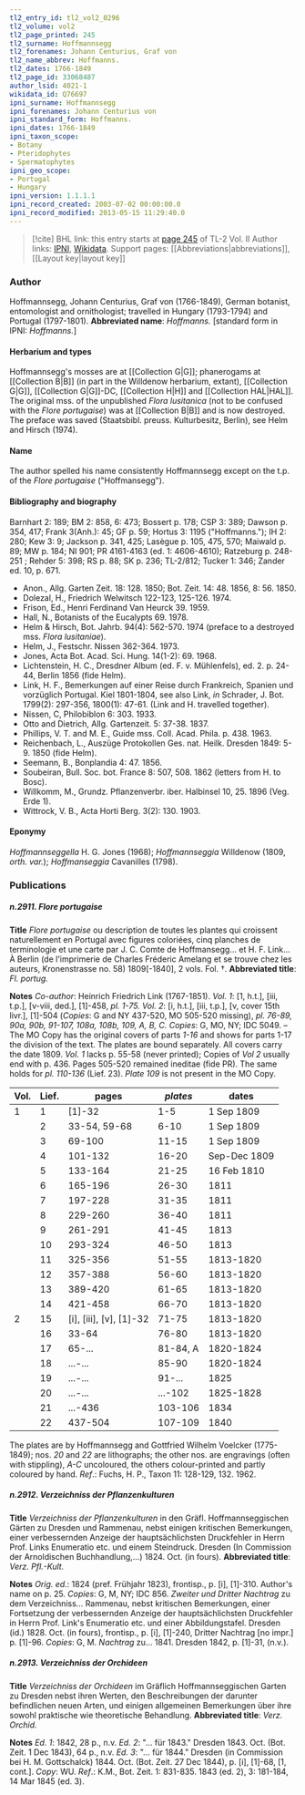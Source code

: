 ```yaml
---
tl2_entry_id: tl2_vol2_0296
tl2_volume: vol2
tl2_page_printed: 245
tl2_surname: Hoffmannsegg
tl2_forenames: Johann Centurius, Graf von
tl2_name_abbrev: Hoffmanns.
tl2_dates: 1766-1849
tl2_page_id: 33068487
author_lsid: 4021-1
wikidata_id: Q76697
ipni_surname: Hoffmannsegg
ipni_forenames: Johann Centurius von
ipni_standard_form: Hoffmanns.
ipni_dates: 1766-1849
ipni_taxon_scope: 
- Botany
- Pteridophytes
- Spermatophytes
ipni_geo_scope: 
- Portugal
- Hungary
ipni_version: 1.1.1.1
ipni_record_created: 2003-07-02 00:00:00.0
ipni_record_modified: 2013-05-15 11:29:40.0
---
```


> [!cite] BHL link: this entry starts at [page 245](https://www.biodiversitylibrary.org/page/33068487) of TL-2 Vol. II
> Author links: [IPNI](https://www.ipni.org/a/4021-1), [Wikidata](https://www.wikidata.org/wiki/Q76697). Support pages: [[Abbreviations|abbreviations]], [[Layout key|layout key]]

### Author

Hoffmannsegg, Johann Centurius, Graf von (1766-1849), German botanist, entomologist and ornithologist; travelled in Hungary (1793-1794) and Portugal (1797-1801). 
**Abbreviated name**: *Hoffmanns.* \[standard form in IPNI: *Hoffmanns.*\]

#### Herbarium and types

Hoffmannsegg's mosses are at [[Collection G|G]]; phanerogams at [[Collection B|B]] (in part in the Willdenow herbarium, extant), [[Collection G|G]], [[Collection G|G]]-DC, [[Collection H|H]] and [[Collection HAL|HAL]]. The original mss. of the unpublished *Flora lusitanica* (not to be confused with the *Flore portugaise*) was at [[Collection B|B]] and is now destroyed. The preface was saved (Staatsbibl. preuss. Kulturbesitz, Berlin), see Helm and Hirsch (1974).

#### Name

The author spelled his name consistently Hoffmannsegg except on the t.p. of the *Flore portugaise* ("Hoffmansegg").

#### Bibliography and biography

Barnhart 2: 189; BM 2: 858, 6: 473; Bossert p. 178; CSP 3: 389; Dawson p. 354, 417; Frank 3(Anh.): 45; GF p. 59; Hortus 3: 1195 ("Hoffmanns."); IH 2: 280; Kew 3: 9; Jackson p. 341, 425; Lasègue p. 105, 475, 570; Maiwald p. 89; MW p. 184; NI 901; PR 4161-4163 (ed. 1: 4606-4610); Ratzeburg p. 248-251 ; Rehder 5: 398; RS p. 88; SK p. 236; TL-2/812; Tucker 1: 346; Zander ed. 10, p. 671.
- Anon., Allg. Garten Zeit. 18: 128. 1850; Bot. Zeit. 14: 48. 1856, 8: 56. 1850.
- Dolezal, H., Friedrich Welwitsch 122-123, 125-126. 1974.
- Frison, Ed., Henri Ferdinand Van Heurck 39. 1959.
- Hall, N., Botanists of the Eucalypts 69. 1978.
- Helm & Hirsch, Bot. Jahrb. 94(4): 562-570. 1974 (preface to a destroyed mss. *Flora lusitaniae*).
- Helm, J., Festschr. Nissen 362-364. 1973.
- Jones, Acta Bot. Acad. Sci. Hung. 14(1-2): 69. 1968.
- Lichtenstein, H. C., Dresdner Album (ed. F. v. Mühlenfels), ed. 2. p. 24-44, Berlin 1856 (fide Helm).
- Link, H. F., Bemerkungen auf einer Reise durch Frankreich, Spanien und vorzüglich Portugal. Kiel 1801-1804, see also Link, *in* Schrader, J. Bot. 1799(2): 297-356, 1800(1): 47-61. (Link and H. travelled together).
- Nissen, C, Philobiblon 6: 303. 1933.
- Otto and Dietrich, Allg. Gartenzeit. 5: 37-38. 1837.
- Phillips, V. T. and M. E., Guide mss. Coll. Acad. Phila. p. 438. 1963.
- Reichenbach, L., Auszüge Protokollen Ges. nat. Heilk. Dresden 1849: 5-9. 1850 (fide Helm).
- Seemann, B., Bonplandia 4: 47. 1856.
- Soubeiran, Bull. Soc. bot. France 8: 507, 508. 1862 (letters from H. to Bosc).
- Willkomm, M., Grundz. Pflanzenverbr. iber. Halbinsel 10, 25. 1896 (Veg. Erde 1).
- Wittrock, V. B., Acta Horti Berg. 3(2): 130. 1903.

#### Eponymy

*Hoffmannseggella* H. G. Jones (1968); *Hoffmannseggia* Willdenow (1809, *orth. var.*); *Hoffmanseggia* Cavanilles (1798).

### Publications

##### n.2911. Flore portugaise

**Title**
*Flore portugaise* ou description de toutes les plantes qui croissent naturellement en Portugal avec figures coloriées, cinq planches de terminologie et une carte par J. C. Comte de Hoffmansegg... et H. F. Link... À Berlin (de l'imprimerie de Charles Fréderic Amelang et se trouve chez les auteurs, Kronenstrasse no. 58) 1809\[-1840\], 2 vols. Fol. †.
**Abbreviated title**: *Fl. portug.*

**Notes**
*Co-author*: Heinrich Friedrich Link (1767-1851).
*Vol. 1*: \[1, h.t.\], \[iii, t.p.\], \[v-viii, ded.\], \[1\]-458, *pl. 1-75.*
*Vol. 2*: \[i, h.t.\], \[iii, t.p.\], \[v, cover 15th livr.\], \[1\]-504 (*Copies*: G and NY 437-520, MO 505-520 missing), *pl. 76-89, 90a, 90b, 91-107, 108a, 108b, 109, A, B, C.*
*Copies*: G, MO, NY; IDC 5049. – The MO Copy has the original covers of parts *1-16* and shows for parts 1-17 the division of the text. The plates are bound separately. All covers carry the date 1809. *Vol. 1* lacks p. 55-58 (never printed); Copies of *Vol 2* usually end with p. 436. Pages 505-520 remained ineditae (fide PR). The same holds for *pl. 110-136* (Lief. 23). *Plate 109* is not present in the MO Copy.

|Vol.	|Lief.	|pages	|*plates*	|dates|
|---	|---	|---	|---	|---	|
|1	|1	|\[1\]-32	|1-5	|1 Sep 1809|
|	|2	|33-54, 59-68	|6-10	|1 Sep 1809|
|	|3	|69-100	|11-15	|1 Sep 1809|
|	|4	|101-132	|16-20	|Sep-Dec 1809|
|	|5	|133-164	|21-25	|16 Feb 1810|
|	|6	|165-196	|26-30	|1811|
|	|7	|197-228	|31-35	|1811|
|	|8	|229-260	|36-40	|1811|
|	|9	|261-291	|41-45	|1813|
|	|10	|293-324	|46-50	|1813|
|	|11	|325-356	|51-55	|1813-1820|
|	|12	|357-388	|56-60	|1813-1820|
|	|13	|389-420	|61-65	|1813-1820|
|	|14	|421-458	|66-70	|1813-1820|
|2	|15	|\[i\], \[iii\], \[v\], \[1\]-32	|71-75	|1813-1820|
|	|16	|33-64	|76-80	|1813-1820|
|	|17	|65-...	|81-84, A	|1820-1824|
|	|18	|...-...	|85-90	|1820-1824|
|	|19	|...-...	|91-...	|1825|
|	|20	|...-...	|...-102	|1825-1828|
|	|21	|...-436	|103-106	|1834|
|	|22	|437-504	|107-109	|1840|

The plates are by Hoffmannsegg and Gottfried Wilhelm Voelcker (1775-1849); nos. *20* and *22* are lithographs; the other nos. are engravings (often with stippling), *A-C* uncoloured, the others colour-printed and partly coloured by hand.
*Ref*.: Fuchs, H. P., Taxon 11: 128-129, 132. 1962.

##### n.2912. Verzeichniss der Pflanzenkulturen

**Title**
*Verzeichniss der Pflanzenkulturen* in den Gräfl. Hoffmannseggischen Gärten zu Dresden und Rammenau, nebst einigen kritischen Bemerkungen, einer verbessernden Anzeige der hauptsächlichsten Druckfehler in Herrn Prof. Links Enumeratio etc. und einem Steindruck. Dresden (In Commission der Arnoldischen Buchhandlung,...) 1824. Oct. (in fours).
**Abbreviated title**: *Verz. Pfl.-Kult.*

**Notes**
*Orig. ed.*: 1824 (pref. Frühjahr 1823), frontisp., p. \[i\], \[1\]-310. Author's name on p. 25. *Copies*: G, M, NY; IDC 856.
*Zweiter und Dritter Nachtrag* zu dem Verzeichniss... Rammenau, nebst kritischen Bemerkungen, einer Fortsetzung der verbessernden Anzeige der hauptsächlichsten Druckfehler in Herrn Prof. Link's Enumeratio etc. und einer Abbildungstafel. Dresden (id.) 1828. Oct. (in fours), frontisp., p. \[i\], \[1\]-240, Dritter Nachtrag \[no impr.\] p. \[1\]-96.
*Copies*: G, M.
*Nachtrag* zu... 1841. Dresden 1842, p. \[1\]-31, (n.v.).

##### n.2913. Verzeichniss der Orchideen

**Title**
*Verzeichniss der Orchideen* im Gräflich Hoffmannseggischen Garten zu Dresden nebst ihren Werten, den Beschreibungen der darunter befindlichen neuen Arten, und einigen allgemeinen Bemerkungen über ihre sowohl praktische wie theoretische Behandlung.
**Abbreviated title**: *Verz. Orchid.*

**Notes**
*Ed. 1*: 1842, 28 p., n.v.
*Ed. 2*: "... für 1843." Dresden 1843. Oct. (Bot. Zeit. 1 Dec 1843), 64 p., n.v.
*Ed. 3*: "... für 1844." Dresden (in Commission bei H. M. Gottschalck) 1844. Oct. (Bot. Zeit. 27 Dec 1844), p. \[i\], \[1\]-68, \[1, cont.\]. *Copy*: WU.
*Ref*.: K.M., Bot. Zeit. 1: 831-835. 1843 (ed. 2), 3: 181-184, 14 Mar 1845 (ed. 3).

